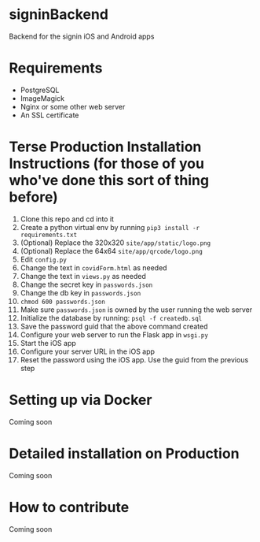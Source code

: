 # signinBackend
Backend for the signin iOS and Android apps

# Requirements

- PostgreSQL
- ImageMagick
- Nginx or some other web server
- An SSL certificate

# Terse Production Installation Instructions (for those of you who've done this sort of thing before)

1. Clone this repo and cd into it
1. Create a python virtual env by running `pip3 install -r requirements.txt`
1. (Optional) Replace the 320x320 `site/app/static/logo.png`
1. (Optional) Replace the 64x64 `site/app/qrcode/logo.png`
1. Edit `config.py`
1. Change the text in `covidForm.html` as needed
1. Change the text in `views.py` as needed 
2. Change the secret key in `passwords.json`
3. Change the db key in `passwords.json`
4. `chmod 600 passwords.json`
5. Make sure `passwords.json` is owned by the user running the web server
1. Initialize the database by running: `psql -f createdb.sql`
1. Save the password guid that the above command created
2. Configure your web server to run the Flask app in `wsgi.py`
1. Start the iOS app
1. Configure your server URL in the iOS app 
2. Reset the password using the iOS app. Use the guid from the previous step

# Setting up via Docker

Coming soon

# Detailed installation on Production

Coming soon

# How to contribute

Coming soon
